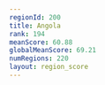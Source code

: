 ```yaml
---
regionId: 200
title: Angola
rank: 194
meanScore: 60.88
globalMeanScore: 69.21
numRegions: 220
layout: region_score
---
```

